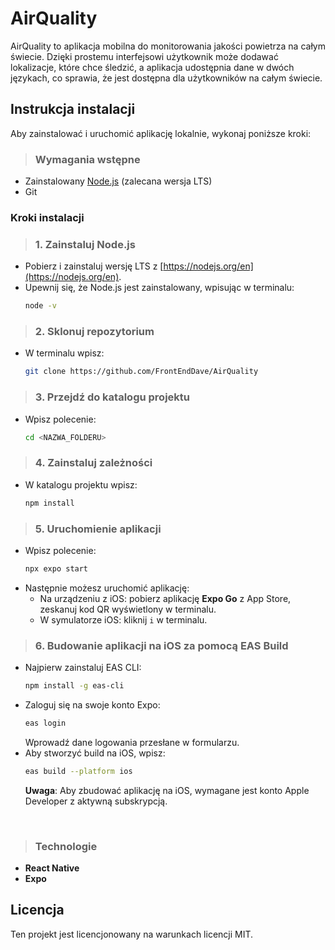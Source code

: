 # AirQuality

AirQuality to aplikacja mobilna do monitorowania jakości powietrza na całym świecie. Dzięki prostemu interfejsowi użytkownik może dodawać lokalizacje, które chce śledzić, a aplikacja udostępnia dane w dwóch językach, co sprawia, że jest dostępna dla użytkowników na całym świecie.

## Instrukcja instalacji

Aby zainstalować i uruchomić aplikację lokalnie, wykonaj poniższe kroki:

> ### Wymagania wstępne

- Zainstalowany [Node.js](https://nodejs.org/en) (zalecana wersja LTS)
- Git

### Kroki instalacji

> ### 1. Zainstaluj Node.js
   - Pobierz i zainstaluj wersję LTS z [https://nodejs.org/en](https://nodejs.org/en).
   - Upewnij się, że Node.js jest zainstalowany, wpisując w terminalu:
     ```bash
     node -v
     ```

> ### 2. Sklonuj repozytorium
   - W terminalu wpisz:
     ```bash
     git clone https://github.com/FrontEndDave/AirQuality
     ```

> ### 3. Przejdź do katalogu projektu
   - Wpisz polecenie:
     ```bash
     cd <NAZWA_FOLDERU>
     ```

> ### 4. Zainstaluj zależności
   - W katalogu projektu wpisz:
     ```bash
     npm install
     ```

> ### 5. Uruchomienie aplikacji
   - Wpisz polecenie:
     ```bash
     npx expo start
     ```
   - Następnie możesz uruchomić aplikację:
     - Na urządzeniu z iOS: pobierz aplikację **Expo Go** z App Store, zeskanuj kod QR wyświetlony w terminalu.
     - W symulatorze iOS: kliknij `i` w terminalu.

> ### 6. Budowanie aplikacji na iOS za pomocą EAS Build
   - Najpierw zainstaluj EAS CLI:
     ```bash
     npm install -g eas-cli
     ```
   - Zaloguj się na swoje konto Expo:
     ```bash
     eas login
     ```
     Wprowadź dane logowania przesłane w formularzu.
   - Aby stworzyć build na iOS, wpisz:
     ```bash
     eas build --platform ios
     ```
     **Uwaga**: Aby zbudować aplikację na iOS, wymagane jest konto Apple Developer z aktywną subskrypcją.

<br />

> ### Technologie

- **React Native**
- **Expo**
  
## Licencja

Ten projekt jest licencjonowany na warunkach licencji MIT.
